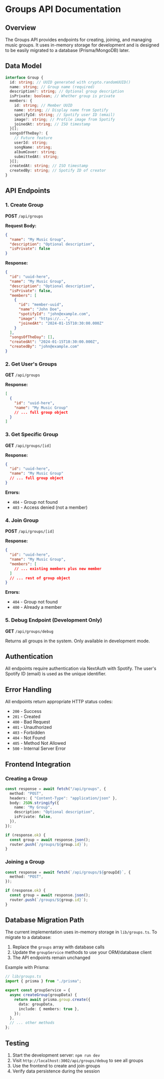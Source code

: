 # Groups API Documentation

## Overview

The Groups API provides endpoints for creating, joining, and managing music groups. It uses in-memory storage for development and is designed to be easily migrated to a database (Prisma/MongoDB) later.

## Data Model

```typescript
interface Group {
  id: string; // UUID generated with crypto.randomUUID()
  name: string; // Group name (required)
  description?: string; // Optional group description
  isPrivate: boolean; // Whether group is private
  members: {
    id: string; // Member UUID
    name: string; // Display name from Spotify
    spotifyId: string; // Spotify user ID (email)
    image?: string; // Profile image from Spotify
    joinedAt: string; // ISO timestamp
  }[];
  songsOfTheDay?: {
    // Future feature
    userId: string;
    songName: string;
    albumCover: string;
    submittedAt: string;
  }[];
  createdAt: string; // ISO timestamp
  createdBy: string; // Spotify ID of creator
}
```

## API Endpoints

### 1. Create Group

**POST** `/api/groups`

**Request Body:**

```json
{
  "name": "My Music Group",
  "description": "Optional description",
  "isPrivate": false
}
```

**Response:**

```json
{
  "id": "uuid-here",
  "name": "My Music Group",
  "description": "Optional description",
  "isPrivate": false,
  "members": [
    {
      "id": "member-uuid",
      "name": "John Doe",
      "spotifyId": "john@example.com",
      "image": "https://...",
      "joinedAt": "2024-01-15T10:30:00.000Z"
    }
  ],
  "songsOfTheDay": [],
  "createdAt": "2024-01-15T10:30:00.000Z",
  "createdBy": "john@example.com"
}
```

### 2. Get User's Groups

**GET** `/api/groups`

**Response:**

```json
[
  {
    "id": "uuid-here",
    "name": "My Music Group"
    // ... full group object
  }
]
```

### 3. Get Specific Group

**GET** `/api/groups/[id]`

**Response:**

```json
{
  "id": "uuid-here",
  "name": "My Music Group"
  // ... full group object
}
```

**Errors:**

- `404` - Group not found
- `403` - Access denied (not a member)

### 4. Join Group

**POST** `/api/groups/[id]`

**Response:**

```json
{
  "id": "uuid-here",
  "name": "My Music Group",
  "members": [
    // ... existing members plus new member
  ]
  // ... rest of group object
}
```

**Errors:**

- `404` - Group not found
- `400` - Already a member

### 5. Debug Endpoint (Development Only)

**GET** `/api/groups/debug`

Returns all groups in the system. Only available in development mode.

## Authentication

All endpoints require authentication via NextAuth with Spotify. The user's Spotify ID (email) is used as the unique identifier.

## Error Handling

All endpoints return appropriate HTTP status codes:

- `200` - Success
- `201` - Created
- `400` - Bad Request
- `401` - Unauthorized
- `403` - Forbidden
- `404` - Not Found
- `405` - Method Not Allowed
- `500` - Internal Server Error

## Frontend Integration

### Creating a Group

```typescript
const response = await fetch("/api/groups", {
  method: "POST",
  headers: { "Content-Type": "application/json" },
  body: JSON.stringify({
    name: "My Group",
    description: "Optional description",
    isPrivate: false,
  }),
});

if (response.ok) {
  const group = await response.json();
  router.push(`/groups/${group.id}`);
}
```

### Joining a Group

```typescript
const response = await fetch(`/api/groups/${groupId}`, {
  method: "POST",
});

if (response.ok) {
  const group = await response.json();
  router.push(`/groups/${group.id}`);
}
```

## Database Migration Path

The current implementation uses in-memory storage in `lib/groups.ts`. To migrate to a database:

1. Replace the `groups` array with database calls
2. Update the `groupService` methods to use your ORM/database client
3. The API endpoints remain unchanged

Example with Prisma:

```typescript
// lib/groups.ts
import { prisma } from "./prisma";

export const groupService = {
  async createGroup(groupData) {
    return await prisma.group.create({
      data: groupData,
      include: { members: true },
    });
  },
  // ... other methods
};
```

## Testing

1. Start the development server: `npm run dev`
2. Visit `http://localhost:3002/api/groups/debug` to see all groups
3. Use the frontend to create and join groups
4. Verify data persistence during the session
